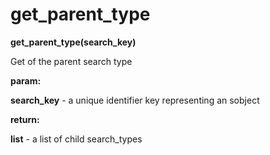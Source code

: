 # get\_parent\_type

**get\_parent\_type(search\_key)**

Get of the parent search type

**param:**

**search\_key** - a unique identifier key representing an sobject

**return:**

**list** - a list of child search\_types
